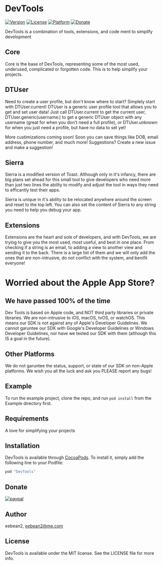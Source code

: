 # DevTools

[![Version](https://img.shields.io/cocoapods/v/DevTools.svg?style=flat)](http://cocoapods.org/pods/DevTools)
[![License](https://img.shields.io/cocoapods/l/DevTools.svg?style=flat)](http://cocoapods.org/pods/DevTools)
[![Platform](https://img.shields.io/cocoapods/p/DevTools.svg?style=flat)](http://cocoapods.org/pods/DevTools)
[![Donate](https://img.shields.io/badge/Donate-PayPal-green.svg)](eebean2@yahoo.com)

DevTools is a combination of tools, extensions, and code ment to simplify development

## Core

Core is the base of DevTools, representing some of the most used, underused, complicated or forgotten code. This is to help simplify your projects.

## DTUser

Need to create a user profile, but don't know where to start? Simplely start with DTUser.current! DTUser is a generic user profile tool that allows you to get and set user data! Just call DTUser.current to get the current user, DTUser.generic(username:) to get a generic DTUser object with any username (great for when you don't need a full profile), or DTUser.unknown for when you just need a profile, but have no data to set yet!

More custimizations coming soon! Soon you can save things like DOB, email address, phone number, and much more! Suggestions? Create a new issue and make a suggestion!

## Sierra

Sierra is a modified version of Toast. Although only in it's infancy, there are big plans set ahead for this small tool to give developers who need more than just two lines the ability to modify and adjust the tool in ways they need to efficantly test their apps.

Sierra is unique in it's ability to be relocated anywhere around the screen and reset to the top left. You can also set the content of Sierra to any string you need to help you debug your app.

## Extensions

Extensions are the heart and sole of developers, and with DevTools, we are trying to give you the most used, most useful, and best in one place. From checking if a string is an email, to adding a view to another view and sending it to the back. There is a large list of them and we will only add the ones that are non-intrusive, do not conflict with the system, and benifit everyone!

# Worried about the Apple App Store?

## We have passed 100% of the time

Dev Tools is based on Apple code, and NOT third party libraries or private libraries. We are non-intrusive to iOS, macOS, tvOS, or watchOS. This means our SDK is not against any of Apple's Developer Guidelines. We cannot garuntee our SDK with Google's Developer Guidelines or Windows Developer Guidelines, nor have we tested our SDK with them (although this IS a goal in the future).

## Other Platforms

We do not garuntee the status, support, or state of our SDK on non-Apple platforms. We wish you all the luck and ask you PLEASE report any bugs!

## Example

To run the example project, clone the repo, and run `pod install` from the Example directory first.

## Requirements

A love for simplifying your projects

## Installation

DevTools is available through [CocoaPods](http://cocoapods.org). To install
it, simply add the following line to your Podfile:

```ruby
pod "DevTools"
```

## Donate

[![paypal](https://www.paypalobjects.com/en_US/i/btn/btn_donateCC_LG.gif)](eebean2@yahoo.com)

## Author

eebean2, eebean2@me.com

## License

DevTools is available under the MIT license. See the LICENSE file for more info.
